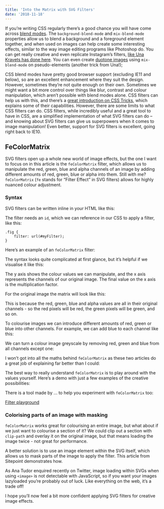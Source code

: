 ```yaml
---
title: 'Into the Matrix with SVG Filters'
date: '2018-11-18'
---
```


If you’re writing CSS regularly there’s a good chance you will have come across [blend modes](https://developer.mozilla.org/en-US/docs/Web/CSS/blend-mode). The `background-blend-mode` and `mix-blend-mode` properties allow us to blend a background and a foreground element together, and when used on images can help create some interesting effects, similar to the way image editing programs like Photoshop do. You can get really creative and even replicate Instagram’s filters, [like Una Kravets has done here](https://una.im/CSSgram/). You can even create [duotone images](https://jmperezperez.com/duotone-using-css-blend-modes/) using `mix-blend-mode` on pseudo-elements (another trick from Una!);

<!-- https://blog.logrocket.com/advanced-effects-with-css-background-blend-modes-4b750198522a
http://bennettfeely.com/filters-gallery/ -->

CSS blend modes have pretty good browser support (excluding IE11 and below), so are an excellent enhancement where they suit the design. However, sometimes they’re not quite enough on their own. Sometimes we might want a bit more control over things like blur, contrast and colour manipulation, which aren’t possible with blend modes alone. CSS filters can help us with this, and there’s a [great introduction on CSS Tricks](https://css-tricks.com/almanac/properties/f/filter/), which explains some of their capabilities. However, there are some limits to what CSS filters can do. CSS filters, while incredibly useful and a great tool to have in CSS, are a simplified implementation of what SVG filters can do – and knowing about SVG filters can give us superpowers when it comes to image manipulation! Even better, support for SVG filters is excellent, going right back to IE10.

## FeColorMatrix

SVG filters open up a whole new world of image effects, but the one I want to focus on in this article is the `feColorMatrix` filter, which allows us to manipulate the red, green, blue and alpha channels of an image by adding different amounts of red, green, blue or alpha into them. Still with me? `feColorMatrix` (`fe` stands for “Filter Effect” in SVG filters) allows for highly nuanced colour adjustment.

### Syntax

SVG filters can be written inline in your HTML like this:

The filter needs an `id`, which we can reference in our CSS to apply a filter, like this:

```
.fig {
	filter: url(#myFilter);
}
```

Here’s an example of an `feColorMatrix` filter:

The syntax looks quite complicated at first glance, but it’s helpful if we visualise it like this:

The y axis shows the colour values we can manipulate, and the x axis represents the channels of our original image. The final value on the x axis is the multiplication factor.

For the original image the matrix will look like this:

This is because the red, green, blue and alpha values are all in their original channels - so the red pixels will be red, the green pixels will be green, and so on.

To colourise images we can introduce different amounts of red, green or blue into other channels. For example, we can add blue to each channel like this:

We can turn a colour image greyscale by removing red, green and blue from all channels except one:

I won’t got into all the maths behind `feColorMatrix` as these two articles do a great job of explaining far better than I could:

The best way to really understand `feColorMatrix` is to play around with the values yourself. Here’s a demo with just a few examples of the creative possibilities:

There is a tool made by ... to help you experiment with `feColorMatrix` too:

[Filter playground](https://kazzkiq.github.io/svg-color-filter/)

### Colorising parts of an image with masking

`feColorMatrix` works great for colourising an entire image, but what about if we just want to colourise a section of it? We could clip out a section with `clip-path` and overlay it on the original image, but that means loading the image twice - not great for performance.

A better solution is to use an image element within the SVG itself, which allows us to mask parts of the image to apply the filter. This article from Sitepoint demonstrates how.

As Ana Tudor enquired recently on Twitter, image loading within SVGs when using `<image>` is not detectable with JavaScript, so if you want your images lazyloaded you’re probably out of luck. Like everything on the web, it’s a trade off!

I hope you’ll now feel a bit more confident applying SVG filters for creative image effects.
